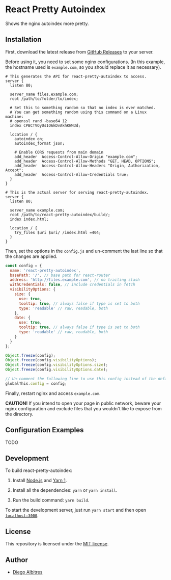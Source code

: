 # React Pretty Autoindex

Shows the nginx autoindex more pretty.

## Installation

First, download the latest release from [GitHub Releases](https://github.com/dalbitresb12/react-pretty-autoindex/releases/latest) to your server.

Before using it, you need to set some nginx configurations. (In this example, the hostname used is `example.com`, so you should replace it as necessary).

```nginx
# This generates the API for react-pretty-autoindex to access.
server {
  listen 80;

  server_name files.example.com;
  root /path/to/folder/to/index;
  
  # Set this to something random so that no index is ever matched.
  # You can get something random using this command on a Linux machine:
  # openssl rand -base64 12
  index CPBCTVOyUs1O6kDvAkhKWN3d;

  location / {
    autoindex on;
    autoindex_format json;

    # Enable CORS requests from main domain
    add_header  Access-Control-Allow-Origin "example.com";
    add_header  Access-Control-Allow-Methods "GET, HEAD, OPTIONS";
    add_header  Access-Control-Allow-Headers "Origin, Authorization, Accept";
    add_header  Access-Control-Allow-Credentials true;
  }
}

# This is the actual server for serving react-pretty-autoindex.
server {
  listen 80;

  server_name example.com;
  root /path/to/react-pretty-autoindex/build/;
  index index.html;

  location / {
    try_files $uri $uri/ /index.html =404;
  }
}
```

Then, set the options in the `config.js` and un-comment the last line so that the changes are applied.

```javascript
const config = {
  name: 'react-pretty-autoindex',
  basePath: '/', // base path for react-router
  address: 'http://files.example.com', // no trailing slash
  withCredentials: false, // include credentials in fetch
  visibilityOptions: {
    size: {
      use: true,
      tooltip: true, // always false if type is set to both
      type: 'readable' // raw, readable, both
    },
    date: {
      use: true,
      tooltip: true, // always false if type is set to both
      type: 'readable' // raw, readable, both
    }
  }
};

Object.freeze(config);
Object.freeze(config.visibilityOptions);
Object.freeze(config.visibilityOptions.size);
Object.freeze(config.visibilityOptions.date);

// Un-comment the following line to use this config instead of the default config
globalThis.config = config;
```

Finally, restart nginx and access `example.com`.

**CAUTION!** If you intend to open your page in public network, beware your nginx configuration and exclude files that you wouldn't like to expose from the directory.

## Configuration Examples

TODO

## Development

To build react-pretty-autoindex:

1. Install [Node.js](https://nodejs.org) and [Yarn 1](https://classic.yarnpkg.com/).

2. Install all the dependencies: `yarn` or `yarn install`.

3. Run the build command: `yarn build`.

To start the development server, just run `yarn start` and then open [`localhost:3000`](localhost:3000).

## License

This repository is licensed under the [MIT license](LICENSE).

## Author

- [Diego Albitres](https://github.com/dalbitresb12/)
